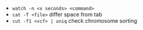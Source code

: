 
- `watch -n <x seconds> <command>`
- `cat -T <file>` differ space from tab
- `cut -f1 <vcf> | uniq`  check chromosome sorting
